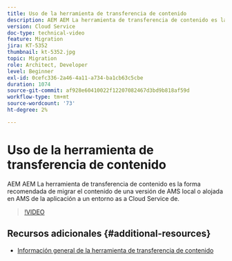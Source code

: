```yaml
---
title: Uso de la herramienta de transferencia de contenido
description: AEM AEM La herramienta de transferencia de contenido es la forma recomendada de migrar el contenido de una versión de AMS local o alojada en AMS de la aplicación a un entorno as a Cloud Service de.
version: Cloud Service
doc-type: technical-video
feature: Migration
jira: KT-5352
thumbnail: kt-5352.jpg
topic: Migration
role: Architect, Developer
level: Beginner
exl-id: 0cefc336-2a46-4a11-a734-ba1cb63c5cbe
duration: 1074
source-git-commit: af928e60410022f12207082467d3bd9b818af59d
workflow-type: tm+mt
source-wordcount: '73'
ht-degree: 2%

---
```


# Uso de la herramienta de transferencia de contenido

AEM AEM La herramienta de transferencia de contenido es la forma recomendada de migrar el contenido de una versión de AMS local o alojada en AMS de la aplicación a un entorno as a Cloud Service de.

>[!VIDEO](https://video.tv.adobe.com/v/35460?quality=12&learn=on)

## Recursos adicionales {#additional-resources}

* [Información general de la herramienta de transferencia de contenido](https://experienceleague.adobe.com/docs/experience-manager-cloud-service/moving/cloud-migration/content-transfer-tool/overview-content-transfer-tool.html)
